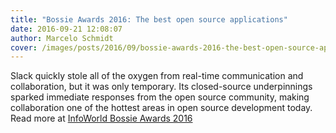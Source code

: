 ```yaml
---
title: "Bossie Awards 2016: The best open source applications"
date: 2016-09-21 12:08:07
author: Marcelo Schmidt
cover: /images/posts/2016/09/bossie-awards-2016-the-best-open-source-applications/Cuc9heWWgAAorQf.jpg
---
```


Slack quickly stole all of the oxygen from real-time communication and collaboration, but it was only temporary. Its closed-source underpinnings sparked immediate responses from the open source community, making collaboration one of the hottest areas in open source development today. Read more at [InfoWorld Bossie Awards 2016](http://www.infoworld.com/article/3122000/open-source-tools/bossie-awards-2016-the-best-open-source-applications.html#slide4)

